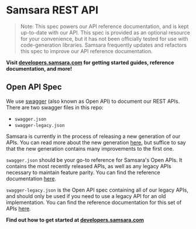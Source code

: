 # Samsara REST API

> Note: This spec powers our API reference documentation, and is kept up-to-date with our API. This spec is provided as an optional resource for your convenience, but it has not been officially tested for use with code-generation libraries. Samsara frequently updates and refactors this spec to improve our API reference documentation.

**Visit [developers.samsara.com](https://developers.samsara.com) for getting started guides, reference documentation, and more!**

## Open API Spec

We use [swagger](https://swagger.io/specification/v2) (also known as Open API) to document our REST APIs. There are two swagger files in this repo:

- `swagger.json`
- `swagger-legacy.json`

Samsara is currently in the process of releasing a new generation of our APIs. You can read more about the new generation [here](https://developers.samsara.com/docs/introducing-our-next-generation-api), but suffice to say that the new generation contains many improvements to the first one.

`swagger.json` should be your go-to reference for Samsara's Open APIs. It contains the most recently released APIs, as well as any legacy APIs necessary to maintain feature parity. You can find the reference documentation [here](https://www.samsara.com/api).

`swagger-legacy.json` is the Open API spec containing all of our legacy APIs, and should only be used if you need to use a legacy API for an old implementation. You can find the reference documentation for this set of APIs [here](https://www.samsara.com/api-legacy).

**Find out how to get started at [developers.samsara.com](https://developers.samsara.com/docs/getting-started)**
